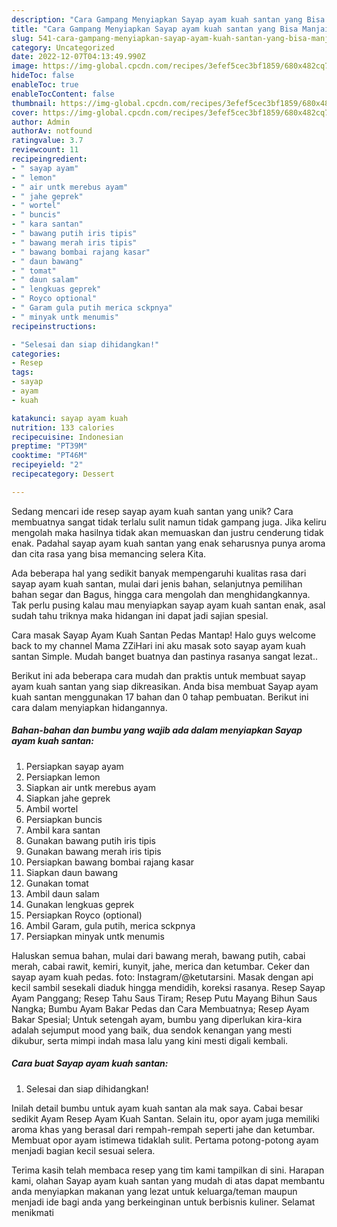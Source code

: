 ```yaml
---
description: "Cara Gampang Menyiapkan Sayap ayam kuah santan yang Bisa Manjain Lidah"
title: "Cara Gampang Menyiapkan Sayap ayam kuah santan yang Bisa Manjain Lidah"
slug: 541-cara-gampang-menyiapkan-sayap-ayam-kuah-santan-yang-bisa-manjain-lidah
category: Uncategorized
date: 2022-12-07T04:13:49.990Z
image: https://img-global.cpcdn.com/recipes/3efef5cec3bf1859/680x482cq70/sayap-ayam-kuah-santan-foto-resep-utama.jpg
hideToc: false
enableToc: true
enableTocContent: false
thumbnail: https://img-global.cpcdn.com/recipes/3efef5cec3bf1859/680x482cq70/sayap-ayam-kuah-santan-foto-resep-utama.jpg
cover: https://img-global.cpcdn.com/recipes/3efef5cec3bf1859/680x482cq70/sayap-ayam-kuah-santan-foto-resep-utama.jpg
author: Admin
authorAv: notfound
ratingvalue: 3.7
reviewcount: 11
recipeingredient:
- " sayap ayam"
- " lemon"
- " air untk merebus ayam"
- " jahe geprek"
- " wortel"
- " buncis"
- " kara santan"
- " bawang putih iris tipis"
- " bawang merah iris tipis"
- " bawang bombai rajang kasar"
- " daun bawang"
- " tomat"
- " daun salam"
- " lengkuas geprek"
- " Royco optional"
- " Garam gula putih merica sckpnya"
- " minyak untk menumis"
recipeinstructions:

- "Selesai dan siap dihidangkan!"
categories:
- Resep
tags:
- sayap
- ayam
- kuah

katakunci: sayap ayam kuah 
nutrition: 133 calories
recipecuisine: Indonesian
preptime: "PT39M"
cooktime: "PT46M"
recipeyield: "2"
recipecategory: Dessert

---
```





Sedang mencari ide resep sayap ayam kuah santan yang unik? Cara membuatnya sangat tidak terlalu sulit namun tidak gampang juga. Jika keliru mengolah maka hasilnya tidak akan memuaskan dan justru cenderung tidak enak. Padahal sayap ayam kuah santan yang enak seharusnya punya aroma dan cita rasa yang bisa memancing selera Kita.





Ada beberapa hal yang sedikit banyak mempengaruhi kualitas rasa dari sayap ayam kuah santan, mulai dari jenis bahan, selanjutnya pemilihan bahan segar dan Bagus, hingga cara mengolah dan menghidangkannya. Tak perlu pusing kalau mau menyiapkan sayap ayam kuah santan enak,      asal sudah tahu triknya maka hidangan ini dapat jadi sajian spesial.














Cara masak Sayap Ayam Kuah Santan Pedas Mantap! Halo guys welcome back to my channel Mama ZZiHari ini aku masak soto sayap ayam kuah santan Simple. Mudah banget buatnya dan pastinya rasanya sangat lezat..






Berikut ini ada beberapa cara mudah dan praktis untuk membuat sayap ayam kuah santan yang siap dikreasikan. Anda bisa membuat Sayap ayam kuah santan menggunakan 17 bahan dan 0 tahap pembuatan. Berikut ini cara dalam menyiapkan hidangannya.

<!--inarticleads1-->

##### Bahan-bahan dan bumbu yang wajib ada dalam menyiapkan Sayap ayam kuah santan:

1. Persiapkan  sayap ayam
1. Persiapkan  lemon
1. Siapkan  air untk merebus ayam
1. Siapkan  jahe geprek
1. Ambil  wortel
1. Persiapkan  buncis
1. Ambil  kara santan
1. Gunakan  bawang putih iris tipis
1. Gunakan  bawang merah iris tipis
1. Persiapkan  bawang bombai rajang kasar
1. Siapkan  daun bawang
1. Gunakan  tomat
1. Ambil  daun salam
1. Gunakan  lengkuas geprek
1. Persiapkan  Royco (optional)
1. Ambil  Garam, gula putih, merica sckpnya
1. Persiapkan  minyak untk menumis


Haluskan semua bahan, mulai dari bawang merah, bawang putih, cabai merah, cabai rawit, kemiri, kunyit, jahe, merica dan ketumbar. Ceker dan sayap ayam kuah pedas. foto: Instagram/@ketutarsini. Masak dengan api kecil sambil sesekali diaduk hingga mendidih, koreksi rasanya. Resep Sayap Ayam Panggang; Resep Tahu Saus Tiram; Resep Putu Mayang Bihun Saus Nangka; Bumbu Ayam Bakar Pedas dan Cara Membuatnya; Resep Ayam Bakar Spesial; Untuk setengah ayam, bumbu yang diperlukan kira-kira adalah sejumput mood yang baik, dua sendok kenangan yang mesti dikubur, serta mimpi indah masa lalu yang kini mesti digali kembali. 

<!--inarticleads2-->

##### Cara buat Sayap ayam kuah santan:


1. Selesai dan siap dihidangkan!

Inilah detail bumbu untuk ayam kuah santan ala mak saya. Cabai besar sedikit Ayam Resep Ayam Kuah Santan. Selain itu, opor ayam juga memiliki aroma khas yang berasal dari rempah-rempah seperti jahe dan ketumbar. Membuat opor ayam istimewa tidaklah sulit. Pertama potong-potong ayam menjadi bagian kecil sesuai selera. 

Terima kasih telah membaca resep yang tim kami tampilkan di sini. Harapan kami, olahan Sayap ayam kuah santan yang mudah di atas dapat membantu anda menyiapkan makanan yang lezat untuk keluarga/teman maupun menjadi ide bagi anda yang berkeinginan untuk berbisnis kuliner. Selamat menikmati
